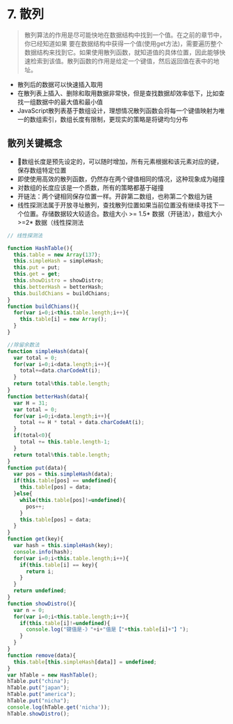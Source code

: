 # 7. 散列

> 散列算法的作用是尽可能快地在数据结构中找到一个值。在之前的章节中，你已经知道如果 要在数据结构中获得一个值(使用get方法)，需要遍历整个数据结构来找到它。如果使用散列函数，就知道值的具体位置，因此能够快速检索到该值。散列函数的作用是给定一个键值，然后返回值在表中的地址。

- 散列后的数据可以快速插入取用
- 在散列表上插入、删除和取用数据非常快，但是查找数据却效率低下，比如查找一组数据中的最大值和最小值
- JavaScript散列表基于数组设计，理想情况散列函数会将每一个键值映射为唯一的数组索引，数组长度有限制，更现实的策略是将键均匀分布

## 散列关键概念

- 数组长度是预先设定的，可以随时增加，所有元素根据和该元素对应的键，保存数组特定位置
- 即使使用高效的散列函数，仍然存在两个键值相同的情况，这种现象成为碰撞
- 对数组的长度应该是一个质数，所有的策略都基于碰撞
- 开链法：两个键相同保存位置一样。开辟第二数组，也称第二个数组为链
- 线性探测法属于开放寻址散列，查找散列位置如果当前位置没有继续寻找下一个位置。存储数据较大较适合。数组大小 >= 1.5* 数据（开链法），数组大小 >=2* 数据（线性探测法

```js
// 线性探测法

function HashTable(){
  this.table = new Array(137);
  this.simpleHash = simpleHash;
  this.put = put;
  this.get = get;
  this.showDistro = showDistro;
  this.betterHash = betterHash;
  this.buildChians = buildChians;
}
function buildChians(){
  for(var i=0;i<this.table.length;i++){
    this.table[i] = new Array();
  }
}
```

```js
//除留余数法
function simpleHash(data){
  var total = 0;
  for(var i=0;i<data.length;i++){
    total+=data.charCodeAt(i);
  }
  return total%this.table.length;
}
function betterHash(data){
  var H = 31;
  var total = 0;
  for(var i=0;i<data.length;i++){
    total += H * total + data.charCodeAt(i);
  }
  if(total<0){
    total += this.table.length-1;
  }
  return total%this.table.length;
}
function put(data){
  var pos = this.simpleHash(data);
  if(this.table[pos] == undefined){
    this.table[pos] = data;
  }else{
    while(this.table[pos]!=undefined){
      pos++;
    }
    this.table[pos] = data;
  }
}
function get(key){
  var hash = this.simpleHash(key);
  console.info(hash);
  for(var i=0;i<this.table.length;i++){
    if(this.table[i] == key){
      return i;
    }
  }
  return undefined;
}
function showDistro(){
  var n = 0;
  for(var i=0;i<this.table.length;i++){
    if(this.table[i]!=undefined){
      console.log("键值是-》"+i+"值是【"+this.table[i]+"】");
    }
  }
}
function remove(data){
  this.table[this.simpleHash[data]] = undefined;
}
var hTable = new HashTable();
hTable.put("china");
hTable.put("japan");
hTable.put("america");
hTable.put("nicha");
console.log(hTable.get('nicha'));
hTable.showDistro();
```
